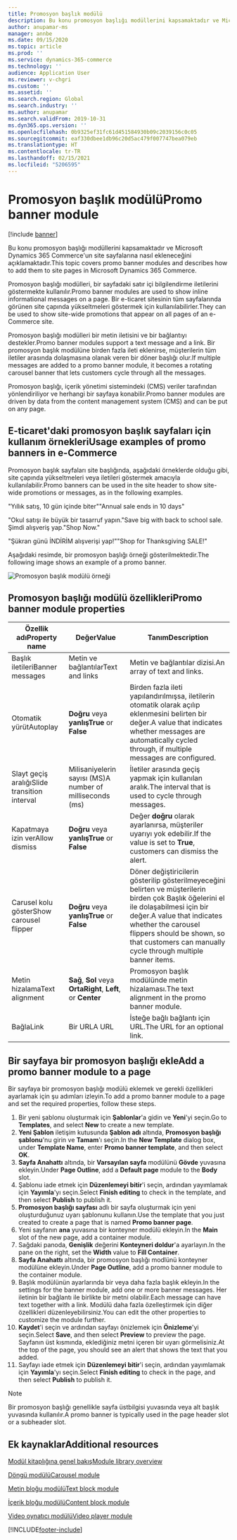 ```yaml
---
title: Promosyon başlık modülü
description: Bu konu promosyon başlığı modüllerini kapsamaktadır ve Microsoft Dynamics 365 Commerce'un site sayfalarına nasıl ekleneceğini açıklamaktadır.
author: anupamar-ms
manager: annbe
ms.date: 09/15/2020
ms.topic: article
ms.prod: ''
ms.service: dynamics-365-commerce
ms.technology: ''
audience: Application User
ms.reviewer: v-chgri
ms.custom: ''
ms.assetid: ''
ms.search.region: Global
ms.search.industry: ''
ms.author: anupamar
ms.search.validFrom: 2019-10-31
ms.dyn365.ops.version: ''
ms.openlocfilehash: 0b9325ef31fc61d451584930b09c2039156c0c05
ms.sourcegitcommit: eaf330dbee1db96c20d5ac479f007747bea079eb
ms.translationtype: HT
ms.contentlocale: tr-TR
ms.lasthandoff: 02/15/2021
ms.locfileid: "5206595"
---
```

# <a name="promo-banner-module"></a><span data-ttu-id="68a6e-103">Promosyon başlık modülü</span><span class="sxs-lookup"><span data-stu-id="68a6e-103">Promo banner module</span></span>

[!include [banner](includes/banner.md)]

<span data-ttu-id="68a6e-104">Bu konu promosyon başlığı modüllerini kapsamaktadır ve Microsoft Dynamics 365 Commerce'un site sayfalarına nasıl ekleneceğini açıklamaktadır.</span><span class="sxs-lookup"><span data-stu-id="68a6e-104">This topic covers promo banner modules and describes how to add them to site pages in Microsoft Dynamics 365 Commerce.</span></span>

<span data-ttu-id="68a6e-105">Promosyon başlığı modülleri, bir sayfadaki satır içi bilgilendirme iletilerini göstermekte kullanılır.</span><span class="sxs-lookup"><span data-stu-id="68a6e-105">Promo banner modules are used to show inline informational messages on a page.</span></span> <span data-ttu-id="68a6e-106">Bir e-ticaret sitesinin tüm sayfalarında görünen site çapında yükseltmeleri göstermek için kullanılabilirler.</span><span class="sxs-lookup"><span data-stu-id="68a6e-106">They can be used to show site-wide promotions that appear on all pages of an e-Commerce site.</span></span> 

<span data-ttu-id="68a6e-107">Promosyon başlığı modülleri bir metin iletisini ve bir bağlantıyı destekler.</span><span class="sxs-lookup"><span data-stu-id="68a6e-107">Promo banner modules support a text message and a link.</span></span> <span data-ttu-id="68a6e-108">Bir promosyon başlık modülüne birden fazla ileti eklenirse, müşterilerin tüm iletiler arasında dolaşmasına olanak veren bir döner başlığı olur.</span><span class="sxs-lookup"><span data-stu-id="68a6e-108">If multiple messages are added to a promo banner module, it becomes a rotating carousel banner that lets customers cycle through all the messages.</span></span> 

<span data-ttu-id="68a6e-109">Promosyon başlığı, içerik yönetimi sistemindeki (CMS) veriler tarafından yönlendiriliyor ve herhangi bir sayfaya konabilir.</span><span class="sxs-lookup"><span data-stu-id="68a6e-109">Promo banner modules are driven by data from the content management system (CMS) and can be put on any page.</span></span>

## <a name="usage-examples-of-promo-banners-in-e-commerce"></a><span data-ttu-id="68a6e-110">E-ticaret'daki promosyon başlık sayfaları için kullanım örnekleri</span><span class="sxs-lookup"><span data-stu-id="68a6e-110">Usage examples of promo banners in e-Commerce</span></span>

<span data-ttu-id="68a6e-111">Promosyon başlık sayfaları site başlığında, aşağıdaki örneklerde olduğu gibi, site çapında yükseltmeleri veya iletileri göstermek amacıyla kullanılabilir.</span><span class="sxs-lookup"><span data-stu-id="68a6e-111">Promo banners can be used in the site header to show site-wide promotions or messages, as in the following examples.</span></span>

<span data-ttu-id="68a6e-112">"Yıllık satış, 10 gün içinde biter"</span><span class="sxs-lookup"><span data-stu-id="68a6e-112">"Annual sale ends in 10 days"</span></span>

<span data-ttu-id="68a6e-113">"Okul satışı ile büyük bir tasarruf yapın.</span><span class="sxs-lookup"><span data-stu-id="68a6e-113">"Save big with back to school sale.</span></span> <span data-ttu-id="68a6e-114">Şimdi alışveriş yap."</span><span class="sxs-lookup"><span data-stu-id="68a6e-114">Shop Now."</span></span>

<span data-ttu-id="68a6e-115">"Şükran günü İNDİRİM alışverişi yap!"</span><span class="sxs-lookup"><span data-stu-id="68a6e-115">"Shop for Thanksgiving SALE!"</span></span> 

<span data-ttu-id="68a6e-116">Aşağıdaki resimde, bir promosyon başlığı örneği gösterilmektedir.</span><span class="sxs-lookup"><span data-stu-id="68a6e-116">The following image shows an example of a promo banner.</span></span>

![Promosyon başlık modülü örneği](./media/ecommerce-Promobanner.PNG)

## <a name="promo-banner-module-properties"></a><span data-ttu-id="68a6e-118">Promosyon başlığı modülü özellikleri</span><span class="sxs-lookup"><span data-stu-id="68a6e-118">Promo banner module properties</span></span>

| <span data-ttu-id="68a6e-119">Özellik adı</span><span class="sxs-lookup"><span data-stu-id="68a6e-119">Property name</span></span>             | <span data-ttu-id="68a6e-120">Değer</span><span class="sxs-lookup"><span data-stu-id="68a6e-120">Value</span></span>                              | <span data-ttu-id="68a6e-121">Tanım</span><span class="sxs-lookup"><span data-stu-id="68a6e-121">Description</span></span> |
|---------------------------|------------------------------------|-------------|
| <span data-ttu-id="68a6e-122">Başlık iletileri</span><span class="sxs-lookup"><span data-stu-id="68a6e-122">Banner messages</span></span>           | <span data-ttu-id="68a6e-123">Metin ve bağlantılar</span><span class="sxs-lookup"><span data-stu-id="68a6e-123">Text and links</span></span>                     | <span data-ttu-id="68a6e-124">Metin ve bağlantılar dizisi.</span><span class="sxs-lookup"><span data-stu-id="68a6e-124">An array of text and links.</span></span> |
| <span data-ttu-id="68a6e-125">Otomatik yürüt</span><span class="sxs-lookup"><span data-stu-id="68a6e-125">Autoplay</span></span>                  | <span data-ttu-id="68a6e-126">**Doğru** veya **yanlış**</span><span class="sxs-lookup"><span data-stu-id="68a6e-126">**True** or **False**</span></span>              | <span data-ttu-id="68a6e-127">Birden fazla ileti yapılandırılmışsa, iletilerin otomatik olarak açılıp eklenmesini belirten bir değer.</span><span class="sxs-lookup"><span data-stu-id="68a6e-127">A value that indicates whether messages are automatically cycled through, if multiple messages are configured.</span></span> |
| <span data-ttu-id="68a6e-128">Slayt geçiş aralığı</span><span class="sxs-lookup"><span data-stu-id="68a6e-128">Slide transition interval</span></span> | <span data-ttu-id="68a6e-129">Milisaniyelerin sayısı (MS)</span><span class="sxs-lookup"><span data-stu-id="68a6e-129">A number of milliseconds (ms)</span></span>      | <span data-ttu-id="68a6e-130">İletiler arasında geçiş yapmak için kullanılan aralık.</span><span class="sxs-lookup"><span data-stu-id="68a6e-130">The interval that is used to cycle through messages.</span></span> |
| <span data-ttu-id="68a6e-131">Kapatmaya izin ver</span><span class="sxs-lookup"><span data-stu-id="68a6e-131">Allow dismiss</span></span>             | <span data-ttu-id="68a6e-132">**Doğru** veya **yanlış**</span><span class="sxs-lookup"><span data-stu-id="68a6e-132">**True** or **False**</span></span>              | <span data-ttu-id="68a6e-133">Değer **doğru** olarak ayarlanırsa, müşteriler uyarıyı yok edebilir.</span><span class="sxs-lookup"><span data-stu-id="68a6e-133">If the value is set to **True**, customers can dismiss the alert.</span></span> |
| <span data-ttu-id="68a6e-134">Carusel kolu göster</span><span class="sxs-lookup"><span data-stu-id="68a6e-134">Show carousel flipper</span></span>     | <span data-ttu-id="68a6e-135">**Doğru** veya **yanlış**</span><span class="sxs-lookup"><span data-stu-id="68a6e-135">**True** or **False**</span></span>              | <span data-ttu-id="68a6e-136">Döner değiştiricilerin gösterilip gösterilmeyeceğini belirten ve müşterilerin birden çok Başlık öğelerini el ile dolaşabilmesi için bir değer.</span><span class="sxs-lookup"><span data-stu-id="68a6e-136">A value that indicates whether the carousel flippers should be shown, so that customers can manually cycle through multiple banner items.</span></span> |
| <span data-ttu-id="68a6e-137">Metin hizalama</span><span class="sxs-lookup"><span data-stu-id="68a6e-137">Text alignment</span></span>            | <span data-ttu-id="68a6e-138">**Sağ**, **Sol** veya **Orta**</span><span class="sxs-lookup"><span data-stu-id="68a6e-138">**Right**, **Left**, or **Center**</span></span> | <span data-ttu-id="68a6e-139">Promosyon başlık modülünde metin hizalaması.</span><span class="sxs-lookup"><span data-stu-id="68a6e-139">The text alignment in the promo banner module.</span></span> |
| <span data-ttu-id="68a6e-140">Bağla</span><span class="sxs-lookup"><span data-stu-id="68a6e-140">Link</span></span>                      | <span data-ttu-id="68a6e-141">Bir URL</span><span class="sxs-lookup"><span data-stu-id="68a6e-141">A URL</span></span>                              | <span data-ttu-id="68a6e-142">İsteğe bağlı bağlantı için URL.</span><span class="sxs-lookup"><span data-stu-id="68a6e-142">The URL for an optional link.</span></span> |

## <a name="add-a-promo-banner-module-to-a-page"></a><span data-ttu-id="68a6e-143">Bir sayfaya bir promosyon başlığı ekle</span><span class="sxs-lookup"><span data-stu-id="68a6e-143">Add a promo banner module to a page</span></span> 

<span data-ttu-id="68a6e-144">Bir sayfaya bir promosyon başlığı modülü eklemek ve gerekli özellikleri ayarlamak için şu adımları izleyin.</span><span class="sxs-lookup"><span data-stu-id="68a6e-144">To add a promo banner module to a page and set the required properties, follow these steps.</span></span>

1. <span data-ttu-id="68a6e-145">Bir yeni şablonu oluşturmak için **Şablonlar**'a gidin ve **Yeni**'yi seçin.</span><span class="sxs-lookup"><span data-stu-id="68a6e-145">Go to **Templates**, and select **New** to create a new template.</span></span>
1. <span data-ttu-id="68a6e-146">**Yeni Şablon** iletişim kutusunda **Şablon adı** altında, **Promosyon başlığı şablonu**'nu girin ve **Tamam**'ı seçin.</span><span class="sxs-lookup"><span data-stu-id="68a6e-146">In the **New Template** dialog box, under **Template Name**, enter **Promo banner template**, and then select **OK**.</span></span>
1. <span data-ttu-id="68a6e-147">**Sayfa Anahattı** altında, bir **Varsayılan sayfa** modülünü **Gövde** yuvasına ekleyin.</span><span class="sxs-lookup"><span data-stu-id="68a6e-147">Under **Page Outline**, add a **Default page** module to the **Body** slot.</span></span> 
1. <span data-ttu-id="68a6e-148">Şablonu iade etmek için **Düzenlemeyi bitir**'i seçin, ardından yayımlamak için **Yayımla**'yı seçin.</span><span class="sxs-lookup"><span data-stu-id="68a6e-148">Select **Finish editing** to check in the template, and then select **Publish** to publish it.</span></span> 
1. <span data-ttu-id="68a6e-149">**Promosyon başlığı sayfası** adlı bir sayfa oluşturmak için yeni oluşturduğunuz uyarı şablonunu kullanın.</span><span class="sxs-lookup"><span data-stu-id="68a6e-149">Use the template that you just created to create a page that is named **Promo banner page**.</span></span> 
1. <span data-ttu-id="68a6e-150">Yeni sayfanın **ana** yuvasına bir konteyner modülü ekleyin.</span><span class="sxs-lookup"><span data-stu-id="68a6e-150">In the **Main** slot of the new page, add a container module.</span></span> 
1. <span data-ttu-id="68a6e-151">Sağdaki panoda, **Genişlik** değerini **Konteyneri doldur**'a ayarlayın.</span><span class="sxs-lookup"><span data-stu-id="68a6e-151">In the pane on the right, set the **Width** value to **Fill Container**.</span></span>
1. <span data-ttu-id="68a6e-152">**Sayfa Anahattı** altında, bir promosyon başlığı modlünü konteyner modülüne ekleyin.</span><span class="sxs-lookup"><span data-stu-id="68a6e-152">Under **Page Outline**, add a promo banner module to the container module.</span></span>
1. <span data-ttu-id="68a6e-153">Başlık modülünün ayarlarında bir veya daha fazla başlık ekleyin.</span><span class="sxs-lookup"><span data-stu-id="68a6e-153">In the settings for the banner module, add one or more banner messages.</span></span> <span data-ttu-id="68a6e-154">Her iletinin bir bağlantı ile birlikte bir metni olabilir.</span><span class="sxs-lookup"><span data-stu-id="68a6e-154">Each message can have text together with a link.</span></span> <span data-ttu-id="68a6e-155">Modülü daha fazla özelleştirmek için diğer özellikleri düzenleyebilirsiniz.</span><span class="sxs-lookup"><span data-stu-id="68a6e-155">You can edit the other properties to customize the module further.</span></span>
1. <span data-ttu-id="68a6e-156">**Kaydet**'i seçin ve ardından sayfayı önizlemek için **Önizleme**'yi seçin.</span><span class="sxs-lookup"><span data-stu-id="68a6e-156">Select **Save**, and then select **Preview** to preview the page.</span></span> <span data-ttu-id="68a6e-157">Sayfanın üst kısmında, eklediğiniz metni içeren bir uyarı görmelisiniz.</span><span class="sxs-lookup"><span data-stu-id="68a6e-157">At the top of the page, you should see an alert that shows the text that you added.</span></span>
1. <span data-ttu-id="68a6e-158">Sayfayı iade etmek için **Düzenlemeyi bitir**'i seçin, ardından yayımlamak için **Yayımla**'yı seçin.</span><span class="sxs-lookup"><span data-stu-id="68a6e-158">Select **Finish editing** to check in the page, and then select **Publish** to publish it.</span></span>

> [!NOTE]
> <span data-ttu-id="68a6e-159">Bir promosyon başlığı genellikle sayfa üstbilgisi yuvasında veya alt başlık yuvasında kullanılır.</span><span class="sxs-lookup"><span data-stu-id="68a6e-159">A promo banner is typically used in the page header slot or a subheader slot.</span></span>


## <a name="additional-resources"></a><span data-ttu-id="68a6e-160">Ek kaynaklar</span><span class="sxs-lookup"><span data-stu-id="68a6e-160">Additional resources</span></span>

[<span data-ttu-id="68a6e-161">Modül kitaplığına genel bakış</span><span class="sxs-lookup"><span data-stu-id="68a6e-161">Module library overview</span></span>](starter-kit-overview.md)

[<span data-ttu-id="68a6e-162">Döngü modülü</span><span class="sxs-lookup"><span data-stu-id="68a6e-162">Carousel module</span></span>](add-carousel.md)

[<span data-ttu-id="68a6e-163">Metin bloğu modülü</span><span class="sxs-lookup"><span data-stu-id="68a6e-163">Text block module</span></span>](add-content-rich-block.md)

[<span data-ttu-id="68a6e-164">İçerik bloğu modülü</span><span class="sxs-lookup"><span data-stu-id="68a6e-164">Content block module</span></span>](add-hero-module.md)

[<span data-ttu-id="68a6e-165">Video oynatıcı modülü</span><span class="sxs-lookup"><span data-stu-id="68a6e-165">Video player module</span></span>](add-video-player.md)


[!INCLUDE[footer-include](../includes/footer-banner.md)]